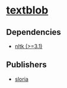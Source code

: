 # [textblob](https://pypi.org/project/textblob)

## Dependencies
- [nltk (>=3.1)](packages/n/nltk.md)



## Publishers
- [sloria](https://pypi.org/user/sloria)

